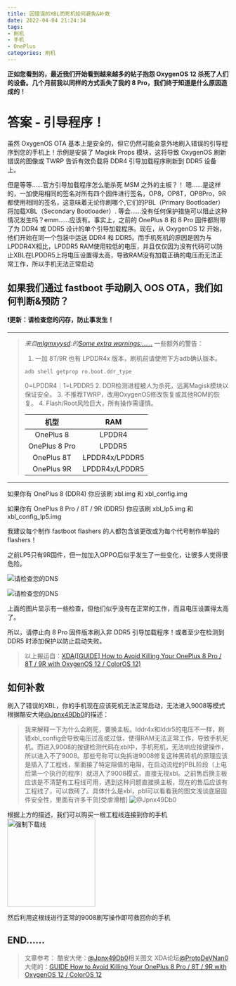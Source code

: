 ```yaml
---
title: 因错误的XBL而死机如何避免&补救
date: 2022-04-04 21:24:34
tags:
- 刷机
- 手机
- OnePlus
categories: 刷机
---
```

**正如您看到的，最近我们开始看到越来越多的帖子抱怨 OxygenOS 12 杀死了人们的设备。几个月前我以同样的方式丢失了我的 8 Pro，我们终于知道是什么原因造成的！**

# 答案 - 引导程序！

虽然 OxygenOS OTA 基本上是安全的，但它仍然可能会意外地刷入错误的引导程序到您的手机上！示例是安装了 Magisk Props 模块，这将导致 OxygenOS 刷新错误的图像或 TWRP 告诉有效负载将 DDR4 引导加载程序刷新到 DDR5 设备上。

但是等等……官方引导加载程序怎么能杀死 MSM 之外的主板？！
嗯……是这样的，一加使用相同的签名对所有四个固件进行签名，OP8，OP8T，OP8Pro，9R都使用相同的签名，这意味着无论你刷哪个,它们的PBL（Primary Bootloader）将加载XBL（Secondary Bootloader）.
等会……没有任何保护措施可以阻止这种情况发生吗？emm……应该有。事实上，之前的 OnePlus 8 和 8 Pro 固件都附带了为 DDR4 或 DDR5 设计的单个引导加载程序。现在，从 OxygenOS 12 开始，他们开始在同一个包装中运送 DDR4 和 DDR5。而手机死机的原因是因为与LPDDR4X相比，LPDDR5 RAM使用较低的电压，并且仅仅因为没有代码可以防止XBL在LPDDR5上将电压设置得太高，导致RAM没有加载正确的电压而无法正常工作，所以手机无法正常启动

## 如果我们通过 fastboot 手动刷入 OOS OTA，我们如何判断&预防？

**❗更新：请检查您的闪存，防止事发生！**

----

> *来自[mlgmxyysd](https://forum.xda-developers.com/m/mlgmxyysd.8430637/):的[Some extra warnings:……](https://forum.xda-developers.com/t/guide-how-to-avoid-killing-your-oneplus-8-pro-8t-9r-with-oxygenos-12-coloros-12.4426167/#post-86686475)*
> 一些额外的警告：
> 1. 一加 8T/9R 也有 LPDDR4x 版本，刷机前请使用下方adb确认版本。
> ```
> adb shell getprop ro.boot.ddr_type
> ```
> 0=LPDDR4｜1=LPDDR5
> 2. DDR检测进程被人为杀死，远离Magisk模块以保证安全。
> 3. 不推荐TWRP，改用OxygenOS修改恢复或其他ROM的恢复。
> 4. Flash/Root风险巨大，所有操作需谨慎。
> 
> |机型|RAM|
> |:--:|:--:|
> |OnePlus 8|LPDDR4|
> |OnePlus 8 Pro|LPDDR5|
> |OnePlus 8T|LPDDR4x/LPDDR5|
> |OnePlus 9R|LPDDR4x/LPDDR5|

----

如果你有 OnePlus 8 (DDR4) 你应该刷 xbl.img 和 xbl_config.img

如果你有 OnePlus 8 Pro / 8T / 9R (DDR5) 你应该刷 xbl_lp5.img 和 xbl_config_lp5.img

我建议每个制作 fastboot flashers 的人都包含该更改或为每个代号制作单独的 flashers！

之前LP5只有9R固件，但一加加入OPPO后似乎发生了一些变化，让很多人觉得很危险。

![请检查您的DNS](https://external.galzy.eu.org/2022/JerryYang.XYY@outlook.com/16490788667941649078866182.png)

![请检查您的DNS](https://external.galzy.eu.org/2022/JerryYang.XYY@outlook.com/16490788967911649078895958.png)

上面的图片显示有一些检查，但他们似乎没有在正常的工作，而且电压设置得太高了。

所以，请停止向 8 Pro 固件版本刷入非 DDR5 引导​​加载程序！或者至少在检测到 DDR5 时添加保护以防止启动失败。

> 以上搬运自：[XDA([GUIDE] How to Avoid Killing Your OnePlus 8 Pro / 8T / 9R with OxygenOS 12 / ColorOS 12)][1]

## 如何补救
刷入了错误的XBL，你的手机现在应该死机无法正常启动，无法进入9008等模式
根据酷安大佬[@Jpnx49Db0][2]的描述：
> 我来解释一下为什么会刷死，要换主板。lddr4x和lddr5的电压不一样，刷错xbl_config会导致电压过高或过低，使得RAM无法正常工作，导致手机死机。而进入9008的按键检测代码在xbl中，手机死机，无法响应按键操作，所以进入不了9008。那些号称可以免拆进9008修复这种黑砖机的原理应该是插入了工程线，里面接了特定阻值的电阻，在启动流程的PBL阶段（上电后第一个执行的程序）就进入了9008模式，直接无视xbl。之前售后换主板应该是不清楚有工程线可用，遇到这种问题直接换主板，现在的售后应该有工程线了，可以救砖了。具体什么是xbl，pbl可以看看我的图文浅谈底层固件安全性，里面有许多干货[受虐滑稽]
![@Jpnx49Db0][3]

根据上方的描述，我们可以购买一根工程线连接到你的手机
<img src="https://external.galzy.eu.org/2022/JerryYang.XYY@outlook.com/qingzhi9008.jpg"  alt="强制下载线" width="200"/>

然后利用这根线进行正常的9008刷写操作即可救回你的手机

## END……

> 文章参考：
> 酷安大佬：[@Jpnx49Db0][5]相关图文
> XDA论坛[@ProtoDeVNan0][6]大佬的：[GUIDE How to Avoid Killing Your OnePlus 8 Pro / 8T / 9R with OxygenOS 12 / ColorOS 12][1]


  [1]: https://forum.xda-developers.com/t/guide-how-to-avoid-killing-your-oneplus-8-pro-8t-9r-with-oxygenos-12-coloros-12.4426167/#post-86686475
  [2]: https://www.coolapk.com/u/6346283
  [3]: https://external.galzy.eu.org/2022/JerryYang.XYY@outlook.com/%40Jpnx49Db0.jpg
  [5]: https://www.coolapk.com/u/6346283
  [6]: https://forum.xda-developers.com/m/protodevnan0.5203734/